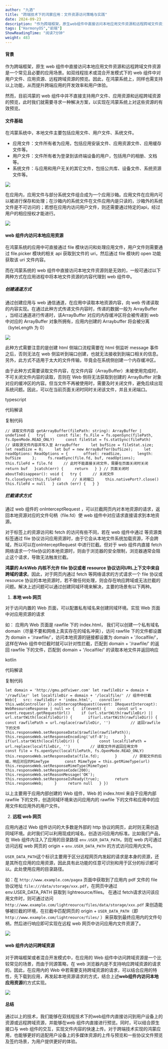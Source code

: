 ```yaml
---
author: "九酒"
title: "跨端技术下的鸿蒙应用：文件资源访问策略与实践"
date: 2024-09-23
description: "作为跨端框架，原生web组件中直接访问本地应用文件资源和远程跨域文件资源是一个常见且必要的应用场景。如双线程技术或混合开发模式下的web组件中对用户文件、应用资源、远程跨域资源的预览。"
tags: ["HarmonyOS","前端"]
ShowReadingTime: "阅读7分钟"
weight: 483
---
```

#### 背景

作为跨端框架，原生 web 组件中直接访问本地应用文件资源和远程跨域文件资源是一个常见且必要的应用场景。如双线程技术或混合开发模式下的 web 组件中对用户文件、应用资源、远程跨域资源的预览。因此，在鸿蒙系统上，同样也需支持以上功能，从而提升跨端应用的开发效率和用户体验。

然而，目前鸿蒙的 web 组件中并不直接支持用户文件、应用资源和远程跨域资源的预览，此时我们就需要寻求一种解决方案，以实现在鸿蒙系统上对这些资源的有效预览。

#### 文件基础

在鸿蒙系统中，本地文件主要包括应用文件、用户文件、系统文件。

*   应用文件：文件所有者为应用，包括应用安装文件、应用资源文件、应用缓存文件等。
*   用户文件：文件所有者为登录到该终端设备的用户，包括用户的相册、文档等。
*   系统文件：与应用和用户无关的其它文件，包括公共库、设备文件、系统资源文件等。

![](https://p6-xtjj-sign.byteimg.com/tos-cn-i-73owjymdk6/88d21c6dae42416db6ac9423d4f90432~tplv-73owjymdk6-jj-mark-v1:0:0:0:0:5o6Y6YeR5oqA5pyv56S-5Yy6IEAg5Lmd6YWS:q75.awebp?rk3s=f64ab15b&x-expires=1727688328&x-signature=0MhghMLt%2FGONBhMMrkkptgr%2B%2BPo%3D)

在应用内，应用文件与部分系统文件组合成为一个应用沙箱。应用文件在应用内可以被进行保存和处理；在沙箱内的系统文件在文件应用内是只读的，沙箱外的系统文件是不可访问的；若想在应用内访问用户文件，则还需要通过特定的api，经过用户的相应授权才能进行。

![](https://p6-xtjj-sign.byteimg.com/tos-cn-i-73owjymdk6/4fc09578e2824e4b8c0e9ef25dbd23a4~tplv-73owjymdk6-jj-mark-v1:0:0:0:0:5o6Y6YeR5oqA5pyv56S-5Yy6IEAg5Lmd6YWS:q75.awebp?rk3s=f64ab15b&x-expires=1727688328&x-signature=uEfuGshD9%2BptgeT0y%2BI3P4bQMNk%3D)

#### web 组件内访问本地应用资源

在鸿蒙系统的应用中可直接通过 file 模块访问和处理应用文件，用户文件则需要通过 file.picker 模块的相关 api 获取到文件的 uri，然后通过 file 模块的 open 功能获取该 uri 文件内容。

而在鸿蒙系统的 web 组件中直接访问本地文件资源则是无效的，一般可通过以下两种方式在应用进程中将本地文件资源的内容代理到 web 组件中。

##### 创建通道方式

通过创建应用与 web 通信通道，在应用中读取本地资源内容，向 web 传递读取的内容实现。在通过此种方式传递文件内容时，传递的数据一般为 ArrayBuffer ，当经过通道进行传递时，该ArrayBuffer 对应的内存缓冲区将会被传递到 web 中对应的 ArrayBuffer 对象所拥有，应用内创建的 Arraybuffer 将会被分离（byteLength 为 0）

![](https://p6-xtjj-sign.byteimg.com/tos-cn-i-73owjymdk6/7bc0fc6e572b4e00bebb4da03ffbe255~tplv-73owjymdk6-jj-mark-v1:0:0:0:0:5o6Y6YeR5oqA5pyv56S-5Yy6IEAg5Lmd6YWS:q75.awebp?rk3s=f64ab15b&x-expires=1727688328&x-signature=%2FO4NOFZV8sP4H4HlOyTN%2BTdhwZc%3D)

此种方式需要注意的是创建 html 侧端口流程需要在 html 侧监听 message 事件之后，否则无法在 web 侧监听到端口创建，也就无法接收到到端口相关的信息。另外，此方式不适用于太大的文件传输，毕竟会在系统侧创建一个内存缓冲区。

由于此种方式需要读取文件内容，在文件内容（ArrayBuffer）未被使用完成时，不可关闭文件内容的读取，否则在 Web 侧将无法获取到创建的 ArrayBuffer 对象对应的缓冲区的内容。但当文件不再被使用时，需要及时关闭文件，避免后续出现系统问题。因此，可以在当前页面关闭时同时关闭该文件，并且关闭端口。

typescript

 代码解读

复制代码

`// 读取文件内容 getArrayBuffer(filePath: string): ArrayBuffer | undefined {   try{     const file: fs.File = fs.openSync(filePath, fs.OpenMode.READ_ONLY)     const fileStat = fs.statSync(filePath)     // 读取源文件内容并写入至 ArrayBuffer     let bufSize = fileStat.size;     let readSize = 0;     let buf = new ArrayBuffer(bufSize);     let readOptions: ReadOptions = {       offset: readSize,       length: bufSize     };     fs.readSync(file.fd, buf, readOptions);     this.fileFd = file.fd     // 此时不能直接关闭文件，需要在页面关闭时关闭     return buf   }catch(err) {     return   } } // 页面关闭时 aboutToDisappear(): void {   try {     // 关闭文件     fs.closeSync(this.fileFd)     // 关闭端口     this.nativePort?.close()     this.fileFd = null   } catch (err) {   } }`

##### 拦截请求方式

通过 web 组件的 onInterceptRequest ，可以拦截网页内对本地资源的请求，返回本地资源对应的文件句柄（file.fd）使 web 组件中对应请求直接请求到本地资源。

对于标签上的资源访问和 fetch 的访问有些不同，若在 web 组件中通过  等资源类标签通过 file 协议访问应用资源时，由于它会从本地文件系统加载资源，不会跨域，所以可以在onInterceptRequest 中进行拦截。但对于 web 组件内直接 fetch 网络请求一个file协议的本地资源时，则由于浏览器的安全限制，浏览器通常会阻止这个请求，导致无法触发拦截。

**鸿蒙的 ArkWeb 内核不允许 file 协议或者 resource 协议访问URL上下文中来自跨域的请求**。因此，对于网页内通过 fetch 等网络请求的方式请求一个 file 协议或 resource 协议的本地资源时，若不做任何处理，则会存在响应跨域或无法拦截的问题。解决上述问题可以通过创建同域环境来解决，主要的场景有以下两种。

1.  **本地 web 网页**

对于访问内置的 Web 页面，可以配置私有域名来创建同域环境。实现 Web 页面中对应用资源的请求

如： 应用内 Web 页面是 rawfile 下的 index.html， 我们可以创建一个私有域名 domain（尽量不要和网络上真实存在的域名冲突），访问 rawfile 下的文件都设置为 domain + '/rawfile/'，访问本地资源的链接都设置为 domain + '/localfile/'，这样在Web 组件中拦截时就可以针对性拦截，匹配到 domain + '/rawfile/' 的返回 rawfile 下的文件，匹配到 domain + '/localfile/' 的读取本地文件并返回响应

kotlin

 代码解读

复制代码

`let domain = 'http://gmu.pdfviwer.com' let rawfileDir = domain + '/rawfile/' let localfileDir = domain + '/localfile/' // 组件中拦截 Web({   src: rawfileDir + 'index.html',   conroller: this.webController }).onInterceptRequest((event: IRequestIntercept): WebResourceResponse | null => {   if(event) {     const url = event.request.getRequestUrl()     if (url.startWith(rawfileDir) || url.startWith(localfileDir)) {       if(url.startWith(rawfileDir)) {         const rawfilePath = url.replace(rawfileDir, '')         // 返回rawfile下的文件         this.responseWeb.setResponseData($rawfile(rawfilePath));         this.responseWeb.setResponseEncoding('utf-8');       }       if(url.startWith(localfileDir)) {         const localfilePath = url.replace(localfileDir, '')         // 读取文件并返回应用文件         const file = fs.openSync(localfilePath, fs.OpenMode.READ_ONLY)         this.responseWeb.setResponseData(file.fd);       }       // 获取文件的后缀，响应对应的MimeType       const MimeType = this.getMimeType(url)       this.responseWeb.setResponseMimeType(MimeType)       this.responseWeb.setResponseCode(200);       this.responseWeb.setReasonMessage('OK');       this.responseWeb.setResponseIsReady(true);       return this.responseWeb;     }     return null   } })`

以上主要用于应用内部创建的 Web 组件，Web 的 index.html 来自于应用内部 rawfile 下的文件，创造同域环境来访问应用内的 rawfile 下的文件和应用中的应用文件和应用外的用户文件。

2.  **远程 web 网页**

应用内通过 Web 组件访问的大多数是外部的 http 协议的网页，此时则无需创造同域环境。此时我们可以利用现成的域名，创造访问应用内标准。比如我们产品，在 Web 组件内注入了应用的目录路径 `env.USER_DATA_PATH`，则在 web 内可通过访问远程 web 网页的 origin + `env.USER_DATA_PATH` 的方式访问应用内文件。

`USER_DATA_PATH`这个标识主要用于区分远程网页内发起的请求是本身的资源，还是其所在应用的应用资源，因此具有此功能的任意可识别和用于区分的标识都可以。此处使用应用的目录路径。

如：在 `http://www.example.com/pagea` 页面中获取到了应用内 pdf 文件的 file 协议地址 `file:///data/storage/xxx.pdf`，在网页中通过 env.USER\_DATA\_PATH 获取到 lightreource/files。 在通过 fetch请求访问该应用文件时，则可通过访问 `http://www.example.com/lightreource/files/data/storage/xxx.pdf` 来创造能够被拦截的环境，在拦截中匹配网页的 origin + `USER_DATA_PATH`（即`http://www.example.com/lightreource/files/` ）来获取到最终应用内的文件句柄，然后进行响应即可实现在远程 web 网页中访问应用内文件资源了。

![](https://p6-xtjj-sign.byteimg.com/tos-cn-i-73owjymdk6/4cae90bab84342279377f97b45192d9f~tplv-73owjymdk6-jj-mark-v1:0:0:0:0:5o6Y6YeR5oqA5pyv56S-5Yy6IEAg5Lmd6YWS:q75.awebp?rk3s=f64ab15b&x-expires=1727688328&x-signature=2A4LhmTxVjq1UGejyi8Gog6WQgg%3D)

#### web 组件内访问跨域资源

对于跨端框架或者混合开发模式中，在应用的 Web 组件中访问跨域资源是一个比较常见的场景，而由于同源策略，在 web 浏览器内是不支持响应跨域资源的请求的。因此，在应用内的 Web 中若需要支持跨域资源的请求，可以结合应用的特性，先下载到应用，再发起本地资源请求的方式，结合上述**web组件内访问本地应用资源**的方式实现。

![](https://p6-xtjj-sign.byteimg.com/tos-cn-i-73owjymdk6/31a2cd59692a46caa79cfa79c8d7c20b~tplv-73owjymdk6-jj-mark-v1:0:0:0:0:5o6Y6YeR5oqA5pyv56S-5Yy6IEAg5Lmd6YWS:q75.awebp?rk3s=f64ab15b&x-expires=1727688328&x-signature=s%2B4v5ceT0Nn6rc3cvc6P3D1Fu3U%3D)

#### 总结

通过以上的技术，我们能够在双线程技术下的web组件内直接访问到用户设备上的资源或远程跨域资源，并能够在web 组件内直接进行预览。同时，可以结合原生接口与 web 组件的交互，实现文件内容的快速上传。对于跨端技术实现的鸿蒙应用，也能够更好的适配用户设备上的多媒体资源的上传与预览和一些协议文件预览及签约场景，为用户提供更好的体验。